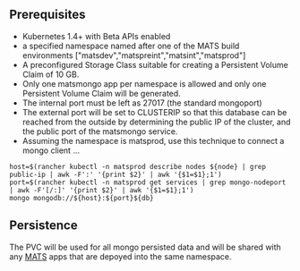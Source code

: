 ## Prerequisites

- Kubernetes 1.4+ with Beta APIs enabled
- a specified namespace named after one of the MATS build environments ["matsdev","matspreint","matsint","matsprod"]
- A preconfigured Storage Class suitable for creating a Persistent Volume Claim of 10 GB.
- Only one matsmongo app per namespace is allowed and only one Persistent Volume Claim will be generated.
- The internal port must be left as 27017 (the standard mongoport)
- The external port will be set to CLUSTERIP so that this database can be reached from the outside by determining the public IP of the cluster, and the public port of the matsmongo service.
- Assuming the namespace is matsprod, use this technique to connect a mongo client ...
```node=$(rancher kubectl -n matsprod get nodes | grep worker | head -1 | awk '{print $1}' | awk '{$1=$1};1')
host=$(rancher kubectl -n matsprod describe nodes ${node} | grep public-ip | awk -F':' '{print $2}' | awk '{$1=$1};1')
port=$(rancher kubectl -n matsprod get services | grep mongo-nodeport | awk -F'[/:]' '{print $2}' | awk '{$1=$1};1')
mongo mongodb://${host}:${port}${db}
```

## Persistence
The PVC will be used for all mongo persisted data and will be shared with any [MATS](https://www.esrl.noaa.gov/gsd/mats) apps that are depoyed into the same namespace.
